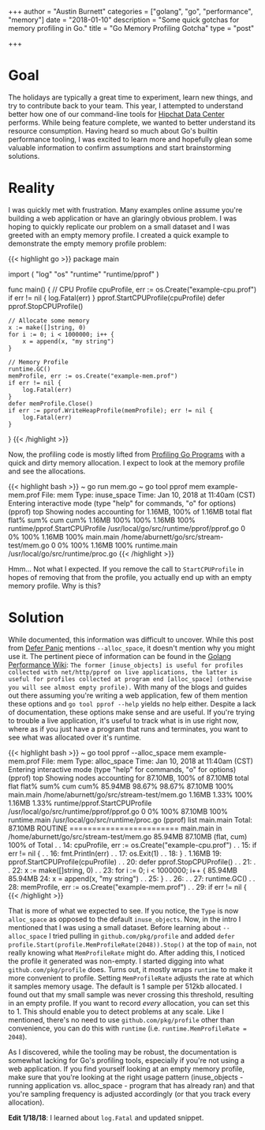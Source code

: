 +++
author = "Austin Burnett"
categories = ["golang", "go", "performance", "memory"]
date = "2018-01-10"
description = "Some quick gotchas for memory profiling in Go."
title = "Go Memory Profiling Gotcha"
type = "post"

+++

# Goal
The holidays are typically a great time to experiment, learn new things, and try to contribute back to your team. This year, I attempted to understand better how one of our command-line tools for [Hipchat Data Center](https://www.atlassian.com/software/hipchat/enterprise/data-center) performs. While being feature complete, we wanted to better understand its resource consumption. Having heard so much about Go's builtin performance tooling, I was excited to learn more and hopefully glean some valuable information to confirm assumptions and start brainstorming solutions.

# Reality

I was quickly met with frustration. Many examples online assume you're building a web application or have an glaringly obvious problem. I was hoping to quickly replicate our problem on a small dataset and I was greeted with an empty memory profile. I created a quick example to demonstrate the empty memory profile problem:

{{< highlight go >}}
package main

import (
    "log"
    "os"
    "runtime"
    "runtime/pprof"
)

func main() {
    // CPU Profile
    cpuProfile, err := os.Create("example-cpu.prof")
    if err != nil {
        log.Fatal(err)
    }
    pprof.StartCPUProfile(cpuProfile)
    defer pprof.StopCPUProfile()

    // Allocate some memory
    x := make([]string, 0)
    for i := 0; i < 1000000; i++ {
        x = append(x, "my string")
    }

    // Memory Profile
    runtime.GC()
    memProfile, err := os.Create("example-mem.prof")
    if err != nil {
        log.Fatal(err)
    }
    defer memProfile.Close()
    if err := pprof.WriteHeapProfile(memProfile); err != nil {
        log.Fatal(err)
    }
}
{{< /highlight >}}

Now, the profiling code is mostly lifted from [Profiling Go Programs](https://blog.golang.org/profiling-go-programs) with a quick and dirty memory allocation. I expect to look at the memory profile and see the allocations.

{{< highlight bash >}}
~ go run mem.go
~ go tool pprof mem example-mem.prof
File: mem
Type: inuse_space
Time: Jan 10, 2018 at 11:40am (CST)
Entering interactive mode (type "help" for commands, "o" for options)
(pprof) top
Showing nodes accounting for 1.16MB, 100% of 1.16MB total
      flat  flat%   sum%        cum   cum%
    1.16MB   100%   100%     1.16MB   100%  runtime/pprof.StartCPUProfile /usr/local/go/src/runtime/pprof/pprof.go
         0     0%   100%     1.16MB   100%  main.main /home/aburnett/go/src/stream-test/mem.go
         0     0%   100%     1.16MB   100%  runtime.main /usr/local/go/src/runtime/proc.go
{{< /highlight >}}

Hmm... Not what I expected. If you remove the call to `StartCPUProfile` in hopes of removing that from the profile, you actually end up with an empty memory profile. Why is this?

# Solution

While documented, this information was difficult to uncover. While this post from [Defer Panic](https://deferpanic.com/blog/understanding-golang-memory-usage/) mentions `--alloc_space`, it doesn't mention why you might use it. The pertinent piece of information can be found in the [Golang Performance Wiki](https://github.com/golang/go/wiki/Performance#memory-profiler): `The former [inuse_objects] is useful for profiles collected with net/http/pprof on live applications, the latter is useful for profiles collected at program end [alloc_space] (otherwise you will see almost empty profile).` With many of the blogs and guides out there assuming you're writing a web application, few of them mention these options and `go tool pprof --help` yields no help either. Despite a lack of documentation, these options make sense and are useful. If you're trying to trouble a live application, it's useful to track what is in use right now, where as if you just have a program that runs and terminates, you want to see what was allocated over it's runtime.

{{< highlight bash >}}
~ go tool pprof --alloc_space mem example-mem.prof
File: mem
Type: alloc_space
Time: Jan 10, 2018 at 11:40am (CST)
Entering interactive mode (type "help" for commands, "o" for options)
(pprof) top
Showing nodes accounting for 87.10MB, 100% of 87.10MB total
      flat  flat%   sum%        cum   cum%
   85.94MB 98.67% 98.67%    87.10MB   100%  main.main /home/aburnett/go/src/stream-test/mem.go
    1.16MB  1.33%   100%     1.16MB  1.33%  runtime/pprof.StartCPUProfile /usr/local/go/src/runtime/pprof/pprof.go
         0     0%   100%    87.10MB   100%  runtime.main /usr/local/go/src/runtime/proc.go
(pprof) list main.main
Total: 87.10MB
ROUTINE ======================== main.main in /home/aburnett/go/src/stream-test/mem.go
   85.94MB    87.10MB (flat, cum)   100% of Total
         .          .     14:   cpuProfile, err := os.Create("example-cpu.prof")
         .          .     15:   if err != nil {
         .          .     16:           fmt.Println(err)
         .          .     17:           os.Exit(1)
         .          .     18:   }
         .     1.16MB     19:   pprof.StartCPUProfile(cpuProfile)
         .          .     20:   defer pprof.StopCPUProfile()
         .          .     21:
         .          .     22:   x := make([]string, 0)
         .          .     23:   for i := 0; i < 1000000; i++ {
   85.94MB    85.94MB     24:           x = append(x, "my string")
         .          .     25:   }
         .          .     26:
         .          .     27:   runtime.GC()
         .          .     28:   memProfile, err := os.Create("example-mem.prof")
         .          .     29:   if err != nil {
{{< /highlight >}}

That is more of what we expected to see. If you notice, the `Type` is now `alloc_space` as opposed to the default `inuse_objects`. Now, in the intro I mentioned that I was using a small dataset. Before learning about `--alloc_space` I tried pulling in `github.com/pkg/profile` and added `defer profile.Start(profile.MemProfileRate(2048)).Stop()` at the top of `main`, not really knowing what `MemProfileRate` might do. After adding this, I noticed the profile it generated was non-empty. I started digging into what `github.com/pkg/profile` does. Turns out, it mostly wraps `runtime` to make it more convenient to profile. Setting `MemProfileRate` adjusts the rate at which it samples memory usage. The default is 1 sample per 512kb allocated. I found out that my small sample was never crossing this threshold, resulting in an empty profile. If you want to record _every_ allocation, you can set this to 1. This should enable you to detect problems at any scale. Like I mentioned, there's no need to use `github.com/pkg/profile` other than convenience, you can do this with `runtime` (i.e. `runtime.MemProfileRate = 2048`).

As I discovered, while the tooling may be robust, the documentation is somewhat lacking for Go's profiling tools, especially if you're not using a web application. If you find yourself looking at an empty memory profile, make sure that you're looking at the right usage pattern (inuse_objects - running application vs. alloc_space - program that has already ran) and that you're sampling frequency is adjusted accordingly (or that you track every allocation).

**Edit 1/18/18**: I learned about `log.Fatal` and updated snippet.
